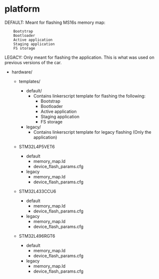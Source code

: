 <!--
General guidelines
These are just guidelines, not strict rules - document however seems best.
A README for a firmware-only project (e.g. Babydriver, MPXE, bootloader, CAN explorer) should answer the following questions:
    - What is it?
    - What problem does it solve?
    - How do I use it? (with usage examples / example commands, etc)
    - How does it work? (architectural overview)
A README for a board project (powering a hardware board, e.g. power distribution, centre console, charger, BMS carrier) should answer the following questions:
    - What is the purpose of the board?
    - What are all the things that the firmware needs to do?
    - How does it fit into the overall system?
    - How does it work? (architectural overview, e.g. what each module's purpose is or how data flows through the firmware)
-->
# platform

DEFAULT:
    Meant for flashing MS16s memory map:

        Bootstrap
        Bootloader
        Active application
        Staging application
        FS storage

LEGACY:
    Only meant for flashing the application. This is what was used on previous versions of the car.

- hardware/
    - templates/
        - default/
            - Contains linkerscript template for flashing the following:
                - Bootstrap
                - Bootloader
                - Active application
                - Staging application
                - FS storage
        - legacy/
            - Contains linkerscript template for legacy flashing (Only the application)

    - STM32L4P5VET6
        - default
            - memory_map.ld
            - device_flash_params.cfg
        - legacy
            - memory_map.ld
            - device_flash_params.cfg
    - STM32L433CCU6
        - default
            - memory_map.ld
            - device_flash_params.cfg
        - legacy
            - memory_map.ld
            - device_flash_params.cfg
    - STM32L496RGT6
        - default
            - memory_map.ld
            - device_flash_params.cfg
        - legacy
            - memory_map.ld
            - device_flash_params.cfg
